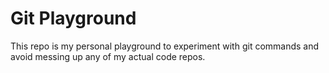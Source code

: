 # Git Playground

This repo is my personal playground to experiment with git commands and avoid messing up any of my actual code repos.
